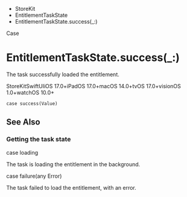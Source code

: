

- StoreKit
- EntitlementTaskState
-  EntitlementTaskState.success(\_:) 

Case

# EntitlementTaskState.success(\_:)

The task successfully loaded the entitlement.

StoreKitSwiftUIiOS 17.0+iPadOS 17.0+macOS 14.0+tvOS 17.0+visionOS 1.0+watchOS 10.0+

``` source
case success(Value)
```

## See Also

### Getting the task state

case loading

The task is loading the entitlement in the background.

case failure(any Error)

The task failed to load the entitlement, with an error.

